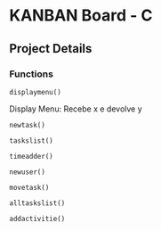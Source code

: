# KANBAN Board - C 
## Project Details 

### Functions
>
	displaymenu()
>
 Display Menu: Recebe x e devolve y
>
	newtask()
>
	taskslist()
>
	timeadder()
>
	newuser()
>
	movetask()
>
	alltaskslist()
>
	addactivitie()
>
